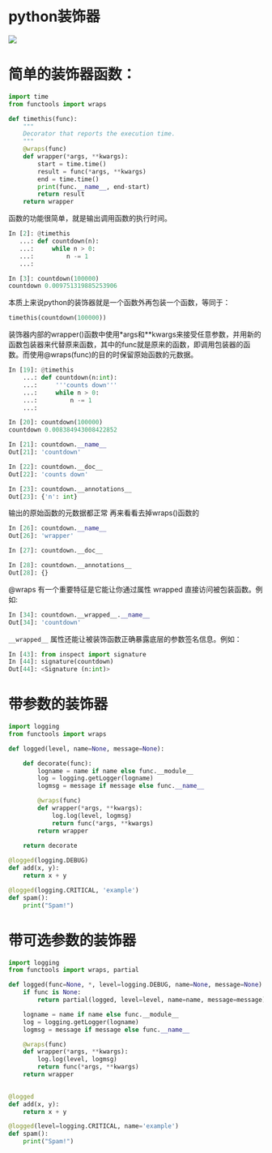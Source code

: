 # python装饰器

![](http://image.xingyys.club/blog/python.jpg)
# 简单的装饰器函数：
```python
import time
from functools import wraps

def timethis(func):
	"""
	Decorator that reports the execution time.
	"""
    @wraps(func)
    def wrapper(*args, **kwargs):
        start = time.time()
        result = func(*args, **kwargs)
        end = time.time()
        print(func.__name__, end-start)
        return result
    return wrapper
```
函数的功能很简单，就是输出调用函数的执行时间。

```python
In [2]: @timethis
   ...: def countdown(n):
   ...:     while n > 0:
   ...:         n -= 1
   ...:         

In [3]: countdown(100000)
countdown 0.009751319885253906
```

本质上来说python的装饰器就是一个函数外再包装一个函数，等同于：
```python
timethis(countdown(100000))
```
装饰器内部的wrapper()函数中使用*args和**kwargs来接受任意参数，并用新的函数包装器来代替原来函数，其中的func就是原来的函数，即调用包装器的函数。而使用@wraps(func)的目的时保留原始函数的元数据。

```python
In [19]: @timethis
    ...: def countdown(n:int):
    ...:     '''counts down'''
    ...:     while n > 0:
    ...:         n -= 1
    ...:         

In [20]: countdown(100000)
countdown 0.008384943008422852

In [21]: countdown.__name__
Out[21]: 'countdown'

In [22]: countdown.__doc__
Out[22]: 'counts down'

In [23]: countdown.__annotations__
Out[23]: {'n': int}
```
输出的原始函数的元数据都正常
再来看看去掉wraps()函数的

```python
In [26]: countdown.__name__
Out[26]: 'wrapper'

In [27]: countdown.__doc__

In [28]: countdown.__annotations__
Out[28]: {}
```

@wraps 有一个重要特征是它能让你通过属性 wrapped 直接访问被包装函数。例如:
```python
In [34]: countdown.__wrapped__.__name__
Out[34]: 'countdown'
```
`__wrapped__` 属性还能让被装饰函数正确暴露底层的参数签名信息。例如：
```python
In [43]: from inspect import signature
In [44]: signature(countdown)
Out[44]: <Signature (n:int)>
```

# 带参数的装饰器
```python 
import logging
from functools import wraps

def logged(level, name=None, message=None):

    def decorate(func):
        logname = name if name else func.__module__
        log = logging.getLogger(logname)
        logmsg = message if message else func.__name__

        @wraps(func)
        def wrapper(*args, **kwargs):
            log.log(level, logmsg)
            return func(*args, **kwargs)
        return wrapper
    
    return decorate

@logged(logging.DEBUG)
def add(x, y):
    return x + y

@logged(logging.CRITICAL, 'example')
def spam():
    print("Spam!")
```

# 带可选参数的装饰器
```python
import logging
from functools import wraps, partial

def logged(func=None, *, level=logging.DEBUG, name=None, message=None):
    if func is None:
        return partial(logged, level=level, name=name, message=message)

    logname = name if name else func.__module__
    log = logging.getLogger(logname)
    logmsg = message if message else func.__name__

    @wraps(func)
    def wrapper(*args, **kwargs):
        log.log(level, logmsg)
        return func(*args, **kwargs)
    return wrapper
    

@logged
def add(x, y):
    return x + y

@logged(level=logging.CRITICAL, name='example')
def spam():
    print("Spam!")

```


  [1]: ./attachments/python-type.md "python-type"

